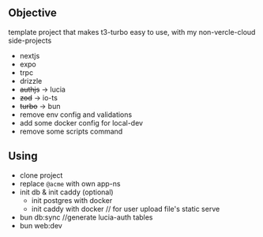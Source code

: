 ## Objective
template project that makes t3-turbo easy to use, with my non-vercle-cloud side-projects
  - nextjs
  - expo
  - trpc
  - drizzle
  - ~~authjs~~ -> lucia
  - ~~zod~~ -> io-ts
  - ~~turbo~~ -> bun 
  - remove env config and validations
  - add some docker config for local-dev
  - remove some scripts command


## Using
  - clone project
  - replace `@acme` with own app-ns
  - init db & init caddy (optional)
    - init postgres with docker
    - init caddy with docker // for user upload file's static serve
  - bun db:sync //generate lucia-auth tables
  - bun web:dev
